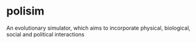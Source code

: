 # polisim
An evolutionary simulator, which aims to incorporate physical, biological, social and political interactions
